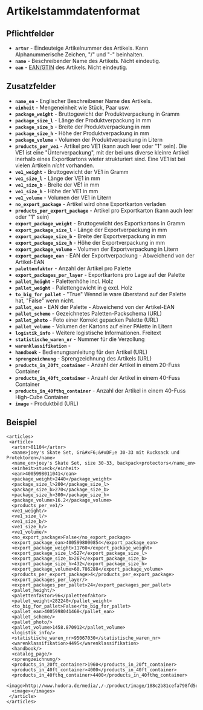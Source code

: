# Artikelstammdatenformat

## Pflichtfelder

* **`artnr`** - Eindeuteige Artikelnummer des Artikels. Kann Alphanummerische Zeichen, "/" und "-" beinhalten.
* **`name`** - Beschreibender Name des Artikels. Nicht eindeutig.
* **`ean`** - [EAN/GTIN][1] des Artikels. Nicht eindeutig.

[1]: http://de.wikipedia.org/wiki/European_Article_Number


## Zusatzfelder

* **`name_en`** - Englischer Beschreibener Name des Artikels.
* **`einheit`** - Mengeneinheit wie Stück, Paar usw.
* **`package_weight`** - Bruttogewicht der Produktverpackung in Gramm
* **`package_size_l`** - Länge der Produktverpackung in mm
* **`package_size_b`** - Breite der Produktverpackung in mm
* **`package_size_h`** - Höhe der Produktverpackung in mm
* **`package_volume`** - Volumen der Produktverpackung in Litern
* **`products_per_ve1`** - Artikel pro VE1 (kann auch leer oder "1" sein). Die VE1 ist eine
  "Unterverpackung", mit der bei uns diverse kleinre Artikel inerhalb eines Exportkartons wieter
  strukturiert sind. Eine VE1 ist bei vielen Artikeln *nicht* vorhanden.
* **`ve1_weight`** - Bruttogewicht der VE1 in Gramm
* **`ve1_size_l`** - Länge der VE1 in mm
* **`ve1_size_b`** - Breite der VE1 in mm
* **`ve1_size_h`** - Höhe der VE1 in mm
* **`ve1_volume`** - Volumen der VE1 in Litern
* **`no_export_package`** - Artikel wird ohne Exportkarton verladen
* **`products_per_export_package`** - Artikel pro Exportkarton (kann auch leer oder "1" sein)
* **`export_package_weight`** - Bruttogewicht des Exportkartons in Gramm
* **`export_package_size_l`** - Länge der Exportverpackung in mm
* **`export_package_size_b`** - Breite der Exportverpackung in mm
* **`export_package_size_h`** - Höhe der Exportverpackung in mm
* **`export_package_volume`** - Volumen der Exportverpackung in Litern
* **`export_package_ean`** - EAN der Exportverpackung - Abweichend von der Artikel-EAN
* **`palettenfaktor`** - Anzahl der Artikel pro Palette
* **`export_packages_per_layer`** - Exportkartons pro Lage auf der Palette
* **`pallet_height`** - Palettenhöhe incl. Holz
* **`pallet_weight`** - Palettengewicht in g excl. Holz
* **`to_big_for_pallet`** - "True" Wennd ie ware überstand auf der Palette hat, "False" wenn nicht.
* **`pallet_ean`** - EAN der Palette - Abweichend von der Artikel-EAN
* **`pallet_scheme`** - Gezeichnetes Paletten-Packschema (URL)
* **`pallet_photo`** - Foto einer Korrekt gepacken Palette (URL)
* **`pallet_volume`** - Volumen der Kartons auf einer PAlette in Litern
* **`logistik_info`** - Weitere logistische Informationen. Freitext
* **`statistische_waren_nr`** - Nummer für die Verzollung
* **`warenklassifikation`** - 
* **`handbook`** - Bedienungsanleitung für den Artikel (URL)
* **`sprengzeichnung`** - Sprengzeichnung des Artikels (URL)
* **`products_in_20ft_container`** - Anzahl der Artikel in einem 20-Fuss Container
* **`products_in_40ft_container`** - Anzahl der Artikel in einem 40-Fuss Container
* **`products_in_40fthq_container`** - Anzahl der Artikel in einem 40-Fuss High-Cube Container
* **`image`** - Produktbild (URL) 


## Beispiel

    <articles>
     <article>
      <artnr>01104</artnr>
      <name>joey's Skate Set, Gr&#xF6;&#xDF;e 30-33 mit Rucksack und Protektoren</name>
      <name_en>joey's Skate Set, size 30-33, backpack+protectors</name_en>
      <einheit>stueck</einheit>
      <ean>4005998011041</ean>
      <package_weight>2440</package_weight>
      <package_size_l>200</package_size_l>
      <package_size_b>270</package_size_b>
      <package_size_h>300</package_size_h>
      <package_volume>16.2</package_volume>
      <products_per_ve1/>
      <ve1_weight/>
      <ve1_size_l/>
      <ve1_size_b/>
      <ve1_size_h/>
      <ve1_volume/>
      <no_export_package>False</no_export_package>
      <export_package_ean>4005998000854</export_package_ean>
      <export_package_weight>11760</export_package_weight>
      <export_package_size_l>527</export_package_size_l>
      <export_package_size_b>267</export_package_size_b>
      <export_package_size_h>432</export_package_size_h>
      <export_package_volume>60.786288</export_package_volume>
      <products_per_export_package>4</products_per_export_package>
      <export_packages_per_layer/>
      <export_packages_per_pallet>24</export_packages_per_pallet>
      <pallet_height/>
      <palettenfaktor>96</palettenfaktor>
      <pallet_weight>282240</pallet_weight>
      <to_big_for_pallet>False</to_big_for_pallet>
      <pallet_ean>4005998041468</pallet_ean>
      <pallet_scheme/>
      <pallet_photo/>
      <pallet_volume>1458.870912</pallet_volume>
      <logistik_info/>
      <statistische_waren_nr>95067030</statistische_waren_nr>
      <warenklassifikation>4495</warenklassifikation>
      <handbook/>
      <catalog_page/>
      <sprengzeichnung/>
      <products_in_20ft_container>1960</products_in_20ft_container>
      <products_in_40ft_container>4000</products_in_40ft_container>
      <products_in_40fthq_container>4400</products_in_40fthq_container>
      <image>http://www.hudora.de/media/,/-/product/image/188c2b81cefa798fd5e6702700604d0a.jpg/svga.jpeg</image>
      <image></images>
     </article>
    </articles>

